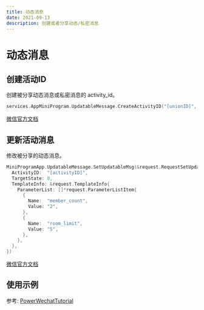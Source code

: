 ```yaml
---
title: 动态消息
date: 2021-09-13
description: 创建或者分享动态/私密消息
---
```


# 动态消息

## 创建活动ID

创建被分享动态消息或私密消息的 activity_id。

```go
services.AppMiniProgram.UpdatableMessage.CreateActivityID("[unionID]", "[openID]")
```

[微信官方文档](https://developers.weixin.qq.com/miniprogram/dev/api-backend/open-api/updatable-message/updatableMessage.createActivityId.html)

## 更新活动消息

修改被分享的动态消息。

```go
MiniProgramApp.UpdatableMessage.SetUpdatableMsg(&request.RequestSetUpdatableMsg{
  ActivityID:  "[activityID]",
  TargetState: 0,
  TemplateInfo: &request.TemplateInfo{
    ParameterList: []*request.ParameterListItem{
      {
        Name:  "member_count",
        Value: "2",
      },
      {
        Name:  "room_limit",
        Value: "5",
      },
    },
  },
})
```

[微信官方文档](https://developers.weixin.qq.com/miniprogram/dev/api-backend/open-api/updatable-message/updatableMessage.setUpdatableMsg.html)



## 使用示例

参考: [PowerWechatTutorial](https://github.com/ArtisanCloud/PowerWechatTutorial/blob/master/controllers/miniprogram/updatable-message.go)

